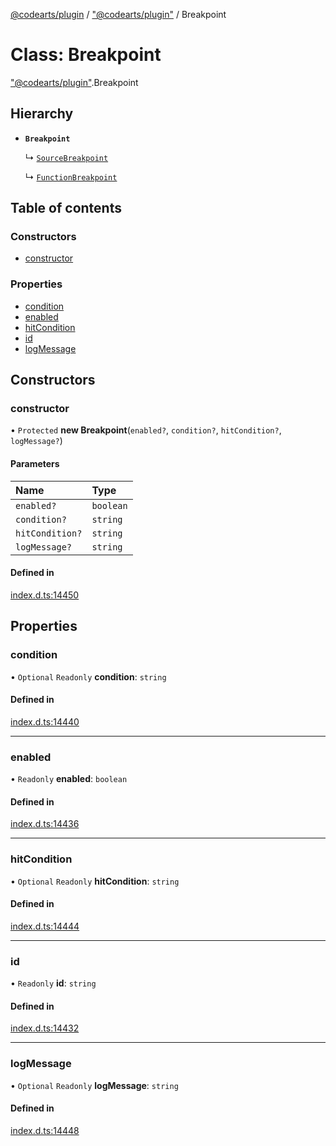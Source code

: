 [@codearts/plugin](../README.md) / ["@codearts/plugin"](../modules/_codearts_plugin_.md) / Breakpoint

# Class: Breakpoint

["@codearts/plugin"](../modules/_codearts_plugin_.md).Breakpoint

## Hierarchy

- **`Breakpoint`**

  ↳ [`SourceBreakpoint`](codearts_plugin_.SourceBreakpoint.md)

  ↳ [`FunctionBreakpoint`](codearts_plugin_.FunctionBreakpoint.md)

## Table of contents

### Constructors

- [constructor](codearts_plugin_.Breakpoint.md#constructor)

### Properties

- [condition](codearts_plugin_.Breakpoint.md#condition)
- [enabled](codearts_plugin_.Breakpoint.md#enabled)
- [hitCondition](codearts_plugin_.Breakpoint.md#hitcondition)
- [id](codearts_plugin_.Breakpoint.md#id)
- [logMessage](codearts_plugin_.Breakpoint.md#logmessage)

## Constructors

### constructor

• `Protected` **new Breakpoint**(`enabled?`, `condition?`, `hitCondition?`, `logMessage?`)

#### Parameters

| Name | Type |
| :------ | :------ |
| `enabled?` | `boolean` |
| `condition?` | `string` |
| `hitCondition?` | `string` |
| `logMessage?` | `string` |

#### Defined in

[index.d.ts:14450](https://github.com/huaweicloud/cloudide-plugin-api/blob/3b0eee8/index.d.ts#L14450)

## Properties

### condition

• `Optional` `Readonly` **condition**: `string`

#### Defined in

[index.d.ts:14440](https://github.com/huaweicloud/cloudide-plugin-api/blob/3b0eee8/index.d.ts#L14440)

___

### enabled

• `Readonly` **enabled**: `boolean`

#### Defined in

[index.d.ts:14436](https://github.com/huaweicloud/cloudide-plugin-api/blob/3b0eee8/index.d.ts#L14436)

___

### hitCondition

• `Optional` `Readonly` **hitCondition**: `string`

#### Defined in

[index.d.ts:14444](https://github.com/huaweicloud/cloudide-plugin-api/blob/3b0eee8/index.d.ts#L14444)

___

### id

• `Readonly` **id**: `string`

#### Defined in

[index.d.ts:14432](https://github.com/huaweicloud/cloudide-plugin-api/blob/3b0eee8/index.d.ts#L14432)

___

### logMessage

• `Optional` `Readonly` **logMessage**: `string`

#### Defined in

[index.d.ts:14448](https://github.com/huaweicloud/cloudide-plugin-api/blob/3b0eee8/index.d.ts#L14448)
